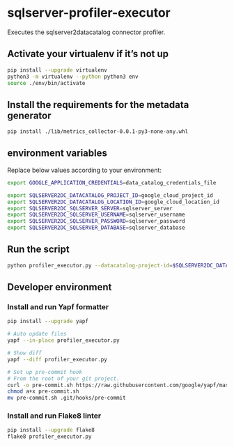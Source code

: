 # sqlserver-profiler-executor

Executes the sqlserver2datacatalog connector profiler.

## Activate your virtualenv if it’s not up
```bash
pip install --upgrade virtualenv
python3 -m virtualenv --python python3 env
source ./env/bin/activate
```

## Install the requirements for the metadata generator
```bash
pip install ./lib/metrics_collector-0.0.1-py3-none-any.whl
```

## environment variables

Replace below values according to your environment:

```bash
export GOOGLE_APPLICATION_CREDENTIALS=data_catalog_credentials_file

export SQLSERVER2DC_DATACATALOG_PROJECT_ID=google_cloud_project_id
export SQLSERVER2DC_DATACATALOG_LOCATION_ID=google_cloud_location_id
export SQLSERVER2DC_SQLSERVER_SERVER=sqlserver_server
export SQLSERVER2DC_SQLSERVER_USERNAME=sqlserver_username
export SQLSERVER2DC_SQLSERVER_PASSWORD=sqlserver_password
export SQLSERVER2DC_SQLSERVER_DATABASE=sqlserver_database
```

## Run the script
```bash
python profiler_executor.py --datacatalog-project-id=$SQLSERVER2DC_DATACATALOG_PROJECT_ID --datacatalog-location-id=$SQLSERVER2DC_DATACATALOG_LOCATION_ID --sqlserver_host=$SQLSERVER2DC_SQLSERVER_SERVER --sqlserver_user=$SQLSERVER2DC_SQLSERVER_USERNAME --sqlserver_pass=$SQLSERVER2DC_SQLSERVER_PASSWORD --sqlserver_database=$SQLSERVER2DC_SQLSERVER_DATABASE
```

## Developer environment

### Install and run Yapf formatter

```bash
pip install --upgrade yapf

# Auto update files
yapf --in-place profiler_executor.py

# Show diff
yapf --diff profiler_executor.py

# Set up pre-commit hook
# From the root of your git project.
curl -o pre-commit.sh https://raw.githubusercontent.com/google/yapf/master/plugins/pre-commit.sh
chmod a+x pre-commit.sh
mv pre-commit.sh .git/hooks/pre-commit
```

### Install and run Flake8 linter

```bash
pip install --upgrade flake8
flake8 profiler_executor.py
```
